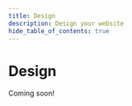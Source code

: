 ```yaml
---
title: Design
description: Design your website
hide_table_of_contents: true
---
```


# Design

Coming soon!
